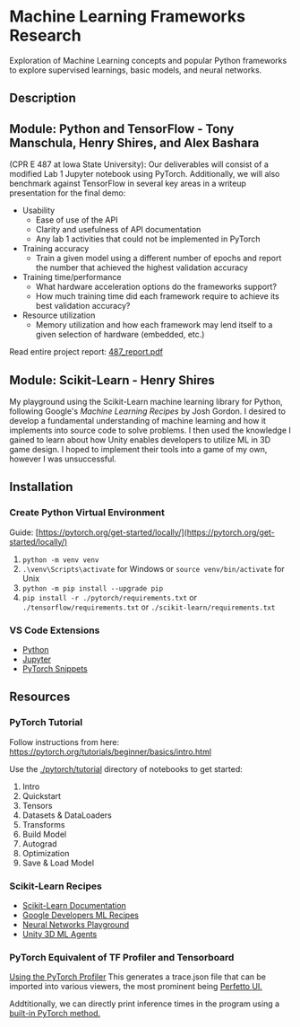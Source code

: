 # Machine Learning Frameworks Research

Exploration of Machine Learning concepts and popular Python frameworks to explore supervised learnings, basic models, and neural networks.

## Description

## Module: Python and TensorFlow - Tony Manschula, Henry Shires, and Alex Bashara

(CPR E 487 at Iowa State University): Our deliverables will consist of a modified Lab 1 Jupyter notebook using PyTorch. Additionally, we will also benchmark against TensorFlow in several key areas in a writeup presentation for the final demo:

- Usability
  - Ease of use of the API
  - Clarity and usefulness of API documentation
  - Any lab 1 activities that could not be implemented in PyTorch
- Training accuracy
  - Train a given model using a different number of epochs and report the number that achieved the highest validation accuracy
- Training time/performance
  - What hardware acceleration options do the frameworks support?
  - How much training time did each framework require to achieve its best validation accuracy?
- Resource utilization
  - Memory utilization and how each framework may lend itself to a given selection of hardware (embedded, etc.)

Read entire project report: [487_report.pdf](./docs/487-report.pdf)

## Module: Scikit-Learn - Henry Shires

My playground using the Scikit-Learn machine learning library for Python, following Google's *Machine Learning Recipes* by Josh Gordon. I desired to develop a fundamental understanding of machine learning and how it implements into source code to solve problems. I then used the knowledge I gained to learn about how Unity enables developers to utilize ML in 3D game design. I hoped to implement their tools into a game of my own, however I was unsuccessful.

## Installation

### Create Python Virtual Environment

Guide: [https://pytorch.org/get-started/locally/](https://pytorch.org/get-started/locally/)

1. `python -m venv venv`
2. `.\venv\Scripts\activate` for Windows or `source venv/bin/activate` for Unix
3. `python -m pip install --upgrade pip`
4. `pip install -r ./pytorch/requirements.txt` or `./tensorflow/requirements.txt` or `./scikit-learn/requirements.txt`

### VS Code Extensions

- [Python](https://marketplace.visualstudio.com/items?itemName=ms-python.python)
- [Jupyter](https://marketplace.visualstudio.com/items?itemName=ms-toolsai.jupyter)
- [PyTorch Snippets](https://marketplace.visualstudio.com/items?itemName=SBSnippets.pytorch-snippets)

## Resources

### PyTorch Tutorial

Follow instructions from here: https://pytorch.org/tutorials/beginner/basics/intro.html

Use the [./pytorch/tutorial](./pytorch/tutorial) directory of notebooks to get started:

1. Intro
2. Quickstart
3. Tensors
4. Datasets & DataLoaders
5. Transforms
6. Build Model
7. Autograd
8. Optimization
9. Save & Load Model

### Scikit-Learn Recipes

- [Scikit-Learn Documentation](https://scikit-learn.org)
- [Google Developers ML Recipes](https://www.youtube.com/playlist?list=PLOU2XLYxmsIIuiBfYad6rFYQU_jL2ryal)
- [Neural Networks Playground](https://playground.tensorflow.org)
- [Unity 3D ML Agents](https://www.youtube.com/watch?v=32wtJZ3yRfw&index=2&list=PLX2vGYjWbI0R08eWQkO7nQkGiicHAX7IX&t=0s)

### PyTorch Equivalent of TF Profiler and Tensorboard

[Using the PyTorch Profiler](https://pytorch.org/tutorials/recipes/recipes/profiler_recipe.html#using-tracing-functionality)
This generates a trace.json file that can be imported into various viewers, the most prominent being [Perfetto UI.](https://ui.perfetto.dev/)

Addtitionally, we can directly print inference times in the program using a [built-in PyTorch method.](https://pytorch.org/tutorials/recipes/recipes/profiler_recipe.html#using-profiler-to-analyze-execution-time)
